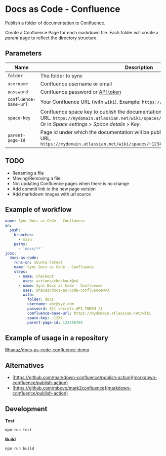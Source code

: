 # Docs as Code - Confluence

Publish a folder of documentation to Confluence.

Create a Confluence Page for each markdown file. Each folder will create a _parent_ page to reflect
the directory structure.

## Parameters

| Name                  | Description | Required |
|-----------------------| --- | --- |
| `folder`              | The folder to sync | true |
| `username`            | Confluence username or email | true |
| `password`            | Confluence password or [API token](https://support.atlassian.com/atlassian-account/docs/manage-api-tokens-for-your-atlassian-account/) | true |
| `confluence-base-url` | Your Confluence URL (with `wiki`). Example: `https://mydomain.atlassian.net/wiki` | true |
| `space-key`           | Confluence space key to publish the documentation. Located after `spaces` in the URL. `https://mydomain.atlassian.net/wiki/spaces/<<~1234>>`. <br> Or in _Space settings_ > _Space details_ > _Key_. | true |
| `parent-page-id`      | Page id under which the documentation will be published. Located after `pages` in the URL. `https://mydomain.atlassian.net/wiki/spaces/~1234/pages/<<1234>>/My+Parent+Page` | true |

## TODO

* Renaming a file
* Moving/Removing a file
* Not updating Confluence pages when there is no change
* Add commit link to the new page version
* Add markdown images with url source

## Example of workflow

```yml
name: Sync Docs as Code - Confluence
on:
  push:
    branches:
      - main
    paths:
      - 'docs/**'
jobs:
  docs-as-code:
    runs-on: ubuntu-latest
    name: Sync Docs as Code - Confluence
    steps:
      - name: Checkout
        uses: actions/checkout@v4
      - name: Sync Docs as Code - Confluence
        uses: Bhacaz/docs-as-code-confluence@v3
        with:
          folder: docs
          username: abc@xyz.com
          password: ${{ secrets.API_TOKEN }}
          confluence-base-url: https://mydomain.atlassian.net/wiki
          space-key: ~1234
          parent-page-id: 123456789
```

## Example of usage in a repository

[Bhacaz/docs-as-code-confluence-demo](https://github.com/Bhacaz/docs-as-code-confluence-demo)

## Alternatives

* [https://github.com/markdown-confluence/publish-action](markdown-confluence/publish-action)
* [https://github.com/mbovo/mark2confluence](markdown-confluence/publish-action)

## Development

**Test**

```bash
npm run test
```

**Build**

```bash
npm run build
```
